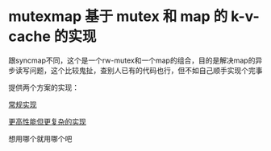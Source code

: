 # mutexmap 基于 mutex 和 map 的 k-v-cache 的实现
跟syncmap不同，这个是一个rw-mutex和一个map的组合，目的是解决map的异步读写问题，这个比较鬼扯，查别人已有的代码也行，但不如自己顺手实现个完事

提供两个方案的实现：

[常规实现](/mutex_map.go)

[更高性能但更复杂的实现](/mutexmapcache/mutex_map_cache.go)

想用哪个就用哪个吧
